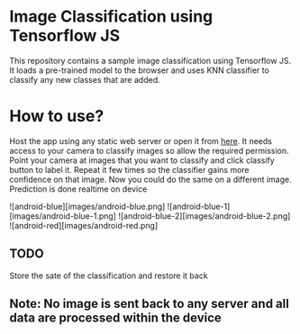 # Image Classification using Tensorflow JS

This repository contains a sample image classification using Tensorflow JS. It loads a pre-trained model to the browser and uses KNN classifier to classify any new classes that are added.

# How to use?

Host the app using any static web server or open it from [here](https://image-classification.glitch.me). It needs access to your camera to classify images so allow the required permission. Point your camera at images that you want to classify and click classify button to label it. Repeat it few times so the classifier gains more confidence on that image. Now you could do the same on a different image. Prediction is done realtime on device

![android-blue][images/android-blue.png]
![android-blue-1][images/android-blue-1.png]
![android-blue-2][images/android-blue-2.png]
![android-red][images/android-red.png]

## TODO

Store the sate of the classification and restore it back

## Note: No image is sent back to any server and all data are processed within the device
